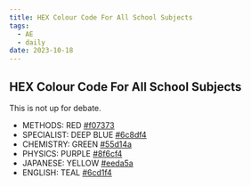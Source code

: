 ```yaml
---
title: HEX Colour Code For All School Subjects
tags:
  - AE
  - daily
date: 2023-10-18
---
```

## HEX Colour Code For All School Subjects
This is not up for debate.
- METHODS: RED [#f07373](https://www.color-hex.com/color/f07373 "#f07373 color")
- SPECIALIST: DEEP BLUE [#6c8df4](https://www.color-hex.com/color/6c8df4)
- CHEMISTRY: GREEN [#55d14a](https://www.color-hex.com/color/55d14a "#55d14a color")
- PHYSICS: PURPLE [#8f6cf4](https://www.color-hex.com/color/8f6cf4 "#8f6cf4")
- JAPANESE: YELLOW [#eeda5a](https://www.color-hex.com/color/eeda5a "#eeda5a color")
- ENGLISH: TEAL [#6cd1f4](https://www.color-hex.com/color/40ccde)